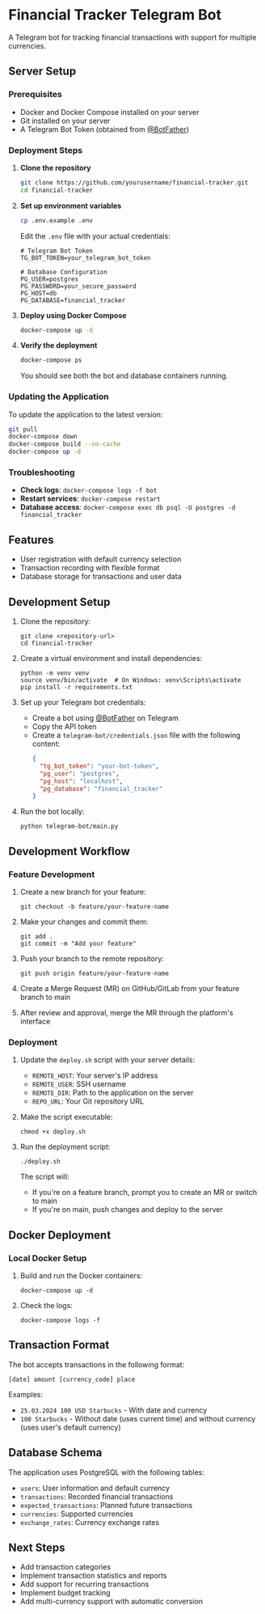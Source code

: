 # Financial Tracker Telegram Bot

A Telegram bot for tracking financial transactions with support for multiple currencies.

## Server Setup

### Prerequisites

- Docker and Docker Compose installed on your server
- Git installed on your server
- A Telegram Bot Token (obtained from [@BotFather](https://t.me/BotFather))

### Deployment Steps

1. **Clone the repository**
   ```bash
   git clone https://github.com/yourusername/financial-tracker.git
   cd financial-tracker
   ```

2. **Set up environment variables**
   ```bash
   cp .env.example .env
   ```
   Edit the `.env` file with your actual credentials:
   ```
   # Telegram Bot Token
   TG_BOT_TOKEN=your_telegram_bot_token

   # Database Configuration
   PG_USER=postgres
   PG_PASSWORD=your_secure_password
   PG_HOST=db
   PG_DATABASE=financial_tracker
   ```

3. **Deploy using Docker Compose**
   ```bash
   docker-compose up -d
   ```

4. **Verify the deployment**
   ```bash
   docker-compose ps
   ```
   You should see both the bot and database containers running.

### Updating the Application

To update the application to the latest version:

```bash
git pull
docker-compose down
docker-compose build --no-cache
docker-compose up -d
```

### Troubleshooting

- **Check logs**: `docker-compose logs -f bot`
- **Restart services**: `docker-compose restart`
- **Database access**: `docker-compose exec db psql -U postgres -d financial_tracker`

## Features

- User registration with default currency selection
- Transaction recording with flexible format
- Database storage for transactions and user data

## Development Setup

1. Clone the repository:
   ```
   git clone <repository-url>
   cd financial-tracker
   ```

2. Create a virtual environment and install dependencies:
   ```
   python -m venv venv
   source venv/bin/activate  # On Windows: venv\Scripts\activate
   pip install -r requirements.txt
   ```

3. Set up your Telegram bot credentials:
   - Create a bot using [@BotFather](https://t.me/BotFather) on Telegram
   - Copy the API token
   - Create a `telegram-bot/credentials.json` file with the following content:
     ```json
     {
       "tg_bot_token": "your-bot-token",
       "pg_user": "postgres",
       "pg_host": "localhost",
       "pg_database": "financial_tracker"
     }
     ```

4. Run the bot locally:
   ```
   python telegram-bot/main.py
   ```

## Development Workflow

### Feature Development

1. Create a new branch for your feature:
   ```
   git checkout -b feature/your-feature-name
   ```

2. Make your changes and commit them:
   ```
   git add .
   git commit -m "Add your feature"
   ```

3. Push your branch to the remote repository:
   ```
   git push origin feature/your-feature-name
   ```

4. Create a Merge Request (MR) on GitHub/GitLab from your feature branch to main

5. After review and approval, merge the MR through the platform's interface

### Deployment

1. Update the `deploy.sh` script with your server details:
   - `REMOTE_HOST`: Your server's IP address
   - `REMOTE_USER`: SSH username
   - `REMOTE_DIR`: Path to the application on the server
   - `REPO_URL`: Your Git repository URL

2. Make the script executable:
   ```
   chmod +x deploy.sh
   ```

3. Run the deployment script:
   ```
   ./deploy.sh
   ```

   The script will:
   - If you're on a feature branch, prompt you to create an MR or switch to main
   - If you're on main, push changes and deploy to the server

## Docker Deployment

### Local Docker Setup

1. Build and run the Docker containers:
   ```
   docker-compose up -d
   ```

2. Check the logs:
   ```
   docker-compose logs -f
   ```

## Transaction Format

The bot accepts transactions in the following format:
```
[date] amount [currency_code] place
```

Examples:
- `25.03.2024 100 USD Starbucks` - With date and currency
- `100 Starbucks` - Without date (uses current time) and without currency (uses user's default currency)

## Database Schema

The application uses PostgreSQL with the following tables:
- `users`: User information and default currency
- `transactions`: Recorded financial transactions
- `expected_transactions`: Planned future transactions
- `currencies`: Supported currencies
- `exchange_rates`: Currency exchange rates

## Next Steps

- Add transaction categories
- Implement transaction statistics and reports
- Add support for recurring transactions
- Implement budget tracking
- Add multi-currency support with automatic conversion